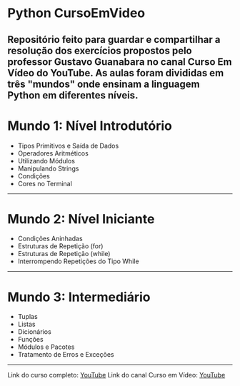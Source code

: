 # Python CursoEmVideo
Repositório feito para guardar e compartilhar a resolução dos exercícios propostos pelo professor Gustavo Guanabara no canal Curso Em Vídeo do YouTube. As aulas foram divididas em três "mundos" onde ensinam a linguagem Python em diferentes níveis.
---
# Mundo 1: Nível Introdutório
- Tipos Primitivos e Saída de Dados
- Operadores Aritméticos
- Utilizando Módulos
- Manipulando Strings
- Condições
- Cores no Terminal

---
# Mundo 2: Nível Iniciante
- Condições Aninhadas
- Estruturas de Repetição (for)
- Estruturas de Repetição (while)
- Interrompendo Repetições do Tipo While

---
# Mundo 3: Intermediário
- Tuplas
- Listas
- Dicionários
- Funções
- Módulos e Pacotes
- Tratamento de Erros e Exceções

---
Link do curso completo: [YouTube](https://www.youtube.com/playlist?list=PLHz_AreHm4dlKP6QQCekuIPky1CiwmdI6)
Link do canal Curso em Vídeo: [YouTube](https://www.youtube.com/c/CursoemV%C3%ADdeo)
